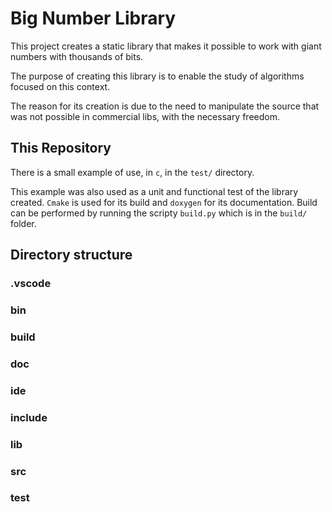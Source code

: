 # Big Number Library

This project creates a static library that makes it possible to work with giant numbers with thousands of bits.

The purpose of creating this library is to enable the study of algorithms focused on this context.

The reason for its creation is due to the need to manipulate the source that was not possible in commercial libs, with the necessary freedom.

## This Repository

There is a small example of use, in `c`, in the `test/` directory.

This example was also used as a unit and functional test of the library created. `Cmake` is used for its build and `doxygen` for its documentation. Build can be performed by running the scripty `build.py` which is in the `build/` folder.

## Directory structure

### .vscode

### bin

### build

### doc

### ide

### include

### lib

### src


### test



